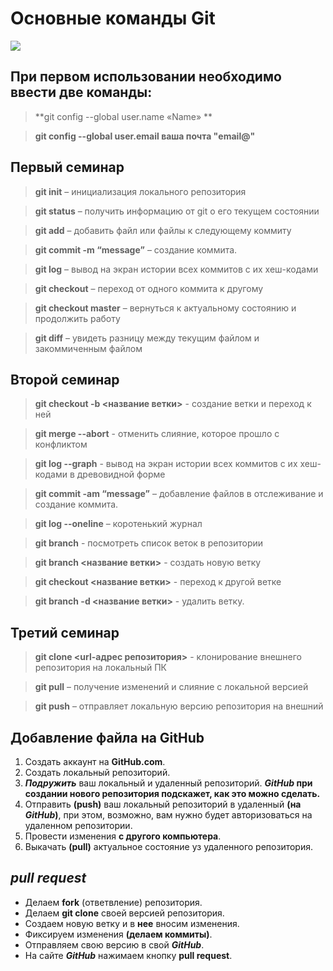 # Основные команды Git

![](https://static.tildacdn.com/tild6430-6566-4465-b436-343639616430/git.png)

## При первом использовании необходимо ввести две команды:

> **git config --global user.name «Name» ** 

> **git config --global user.email ваша почта "email@"**

## Первый семинар

> **git init** – инициализация локального репозитория

> **git status** – получить информацию от git о его текущем состоянии

> **git add** – добавить файл или файлы к следующему коммиту

> **git commit -m “message”** – создание коммита.

> **git log** – вывод на экран истории всех коммитов с их хеш-кодами

> **git checkout** – переход от одного коммита к другому

> **git checkout master** – вернуться к актуальному состоянию и продолжить работу

> **git diff** – увидеть разницу между текущим файлом и закоммиченным файлом

## Второй семинар

> **git checkout  -b <название ветки>** - создание ветки и переход к ней

> **git merge --abort** - отменить слияние, которое прошло с конфликтом

> **git log --graph** - вывод на экран истории всех коммитов с их хеш-кодами в древовидной форме

> **git commit -am “message”** – добавление файлов в отслеживание и создание коммита.

> **git log --oneline** – коротенький журнал

> **git branch** - посмотреть список веток в репозитории

> **git branch <название ветки>** - создать новую ветку

> **git checkout <название ветки>** - переход к другой ветке

> **git branch -d <название ветки>** - удалить ветку.

## Третий семинар

> **git clone <url-адрес репозитория>** - клонирование внешнего репозитория на локальный ПК

> **git pull** – получение изменений и слияние с локальной версией

> **git push** – отправляет локальную версию репозитория на внешний

## Добавление файла на **GitHub**

1. Создать аккаунт на **GitHub.com**.
2. Создать локальный репозиторий.
3. ***Подружить*** ваш локальный и удаленный репозиторий.
*****GitHub*** при создании нового репозитория подскажет, как это можно сделать.**
4. Отправить **(push)** ваш локальный репозиторий в удаленный **(на ***GitHub***)**, 
при этом, возможно, вам нужно будет авторизоваться на удаленном репозитории.
5. Провести изменения **с другого компьютера**.
6. Выкачать **(pull)** актуальное состояние уз удаленного репозитория.

## ***pull request***

* Делаем **fork** (ответвление) репозитория.
* Делаем **git clone** своей версией репозитория.
* Создаем новую ветку и в **нее** вносим изменения.
* Фиксируем изменения **(делаем коммиты)**.
* Отправляем свою версию в свой ***GitHub***.
* На сайте ***GitHub*** нажимаем кнопку **pull request**.